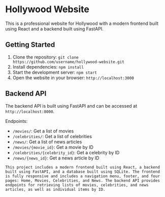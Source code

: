 Hollywood Website
================

This is a professional website for Hollywood with a modern frontend built using React and a backend built using FastAPI.

Getting Started
---------------

1. Clone the repository: `git clone https://github.com/username/hollywood-website.git`
2. Install dependencies: `npm install`
3. Start the development server: `npm start`
4. Open the website in your browser: `http://localhost:3000`

Backend API
-------------

The backend API is built using FastAPI and can be accessed at `http://localhost:8000`.

Endpoints:

* `/movies/`: Get a list of movies
* `/celebrities/`: Get a list of celebrities
* `/news/`: Get a list of news articles
* `/movies/{movie_id}`: Get a movie by ID
* `/celebrities/{celebrity_id}`: Get a celebrity by ID
* `/news/{news_id}`: Get a news article by ID
```
This project includes a modern frontend built using React, a backend built using FastAPI, and a database built using SQLite. The frontend is fully responsive and includes a navigation menu, footer, and four pages: Home, Movies, Celebrities, and News. The backend API provides endpoints for retrieving lists of movies, celebrities, and news articles, as well as individual items by ID.